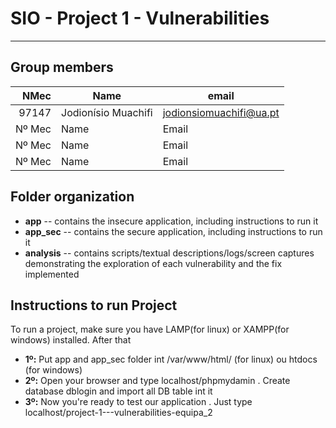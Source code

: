 # SIO - Project 1 - Vulnerabilities

-----

## Group members

| NMec | Name | email |
|--:|---|---|
| 97147 | Jodionísio Muachifi  | jodionsiomuachifi@ua.pt |
| Nº Mec | Name| Email |
| Nº Mec | Name | Email |
| Nº Mec | Name | Email |


## Folder organization

- **app** -- contains the insecure application, including instructions to run it
- **app_sec** -- contains the secure application, including instructions to run it
- **analysis** -- contains scripts/textual descriptions/logs/screen captures demonstrating the exploration of each vulnerability and the fix implemented

## Instructions to run Project

To run a project, make sure you have LAMP(for linux) or XAMPP(for windows) installed. After that
- **1º:** Put app and app_sec folder int /var/www/html/ (for linux) ou htdocs (for windows)
- **2º:** Open your browser and type localhost/phpmydamin . Create database dblogin and import all DB table int it
- **3º:** Now you're ready to test our application . Just type localhost/project-1---vulnerabilities-equipa_2